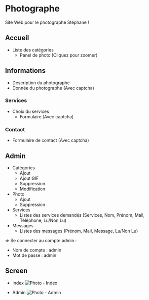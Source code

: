 # Photographe
Site Web pour le photographe Stéphane !

## Accueil
- Liste des catégories
  - Panel de photo (Cliquez pour zoomer)

## Informations
- Description du photographe
- Donnée du photographe (Avec captcha)

### Services
- Choix du services
  - Formulaire (Avec captcha)

### Contact
- Formulaire de contact (Avec captcha)

## Admin
- Catégories
  - Ajout
  - Ajout GIF
  - Suppression
  - Modification
- Photo
  - Ajout
  - Suppression
- Services
  - Listes des services demandés (Services, Nom, Prénom, Mail, Téléphone, Lu/Non Lu)
- Messages
  - Listes des messages (Prénom, Mail, Message, Lu/Non Lu)

=> Se connecter au compte admin :
- Nom de compte : admin
- Mot de passe : admin

## Screen
- Index
![Photo - Index](https://user-images.githubusercontent.com/41271314/69365360-783a4800-0c94-11ea-8f70-186a40d9968a.PNG)

- Admin
![Photo - Admin](https://user-images.githubusercontent.com/41271314/69365368-7a9ca200-0c94-11ea-9931-e5947a19c30a.PNG)
